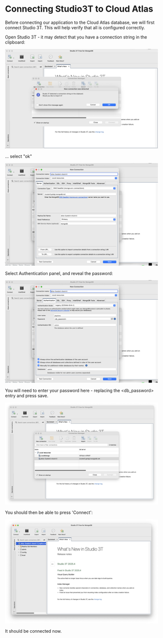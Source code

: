 # Connecting Studio3T to Cloud Atlas

Before connecting our application to the Cloud Atlas database, we will first connect Studio 3T.  This will help verify that all is configured correctly.

Open Studio 3T  - it may detect that you have a connection string in the clipboard:

![](img/57.png)

... select "ok"

![](img/59.png)

Select Authentication panel, and reveal the password:

![](img/60.png)

You will need to enter your password here - replacing the <db_password> entry and press save.

![](img/61.png)

You should then be able to press 'Connect':

![](img/62.png)

It should be connected now.
